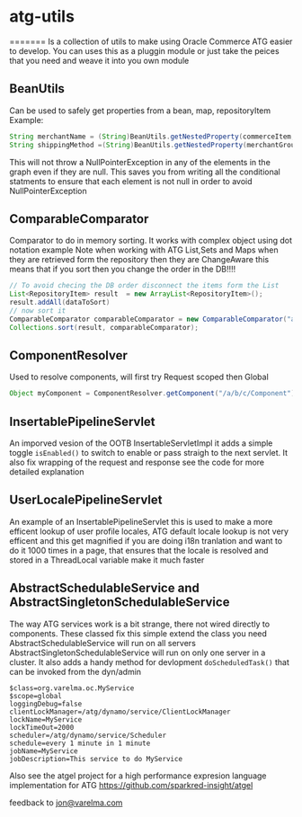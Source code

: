 # atg-utils
=======
Is a collection of utils to make using Oracle Commerce ATG easier to develop.
You can uses this as a pluggin module or just take the peices that you need and weave it into you own module

## BeanUtils
Can be used to safely get properties from a bean, map, repositoryItem
Example: 
```java
String merchantName = (String)BeanUtils.getNestedProperty(commerceItem,"auxiliaryData.catalogRef.merchant.merchantName"); 
String shippingMethod =(String)BeanUtils.getNestedProperty(merchantGroup,"commerceItems[0].shippingGroupRelationships[0].shippingGroup.shippingMethod"); 
```
This will not throw a NullPointerException in any of the elements in the graph even if they are null. This saves you from writing all the conditional statments to ensure that each element is not null in order to avoid NullPointerException

## ComparableComparator
Comparator to do in memory sorting.
It works with complex object using dot notation 
example 
Note when working with ATG List,Sets and Maps when they are retrieved form the repository then they are ChangeAware this means that if you sort then you change the order in the DB!!!!
  

```java
// To avoid checing the DB order disconnect the items form the List
List<RepositoryItem> result  = new ArrayList<RepositoryItem>();
result.addAll(dataToSort)
// now sort it 
ComparableComparator comparableComparator = new ComparableComparator("a.b.c");
Collections.sort(result, comparableComparator);
```
## ComponentResolver 
Used to resolve components, will first try Request scoped then Global
```java
Object myComponent = ComponentResolver.getComponent("/a/b/c/Component");
```

## InsertablePipelineServlet
An imporved vesion of the OOTB InsertableServletImpl it adds a simple toggle  ``` isEnabled() ``` to switch to enable or pass straigh to the next servlet.
It also fix wrapping of the request and response see the code for more detailed explanation 

## UserLocalePipelineServlet
An example of an InsertablePipelineServlet this is used to make a more efficent lookup of user profile locales, ATG default locale lookup is not very efficent and this get magnified if you are doing i18n tranlation and want to do it 1000 times in a page, that ensures that the locale is resolved and stored in a ThreadLocal variable make it much faster




## AbstractSchedulableService and AbstractSingletonSchedulableService
The way ATG services work is a bit strange, there not wired directly to components. These classed fix this simple extend the class you need AbstractSchedulableService will run on all servers AbstractSingletonSchedulableService will run on only one server in a cluster. 
It also adds a handy method for devlopment ```doScheduledTask()``` that can be invoked from the dyn/admin


```
$class=org.varelma.oc.MyService
$scope=global
loggingDebug=false
clientLockManager=/atg/dynamo/service/ClientLockManager
lockName=MyService
lockTimeOut=2000
scheduler=/atg/dynamo/service/Scheduler
schedule=every 1 minute in 1 minute
jobName=MyService
jobDescription=This service to do MyService
```

Also see the atgel project for a high performance expresion language implementation for ATG https://github.com/sparkred-insight/atgel

feedback to jon@varelma.com




